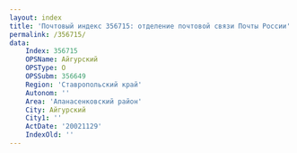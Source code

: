 ```yaml
---
layout: index
title: 'Почтовый индекс 356715: отделение почтовой связи Почты России'
permalink: /356715/
data:
    Index: 356715
    OPSName: Айгурский
    OPSType: О
    OPSSubm: 356649
    Region: 'Ставропольский край'
    Autonom: ''
    Area: 'Апанасенковский район'
    City: Айгурский
    City1: ''
    ActDate: '20021129'
    IndexOld: ''
---
```


